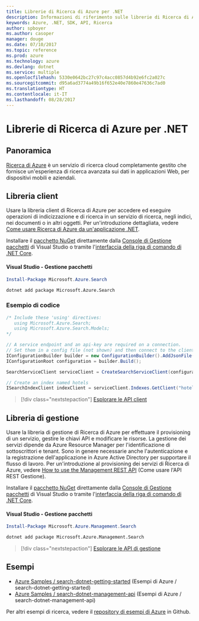 ```yaml
---
title: Librerie di Ricerca di Azure per .NET
description: Informazioni di riferimento sulle librerie di Ricerca di Azure per .NET
keywords: Azure, .NET, SDK, API, Ricerca
author: spboyer
ms.author: casoper
manager: douge
ms.date: 07/10/2017
ms.topic: reference
ms.prod: azure
ms.technology: azure
ms.devlang: dotnet
ms.service: multiple
ms.openlocfilehash: 5330e0642bc27c97c4acc0857d4b92e6fc2a027c
ms.sourcegitcommit: d95a6ad3774a49b16f652e40e7860e47636c7ad0
ms.translationtype: HT
ms.contentlocale: it-IT
ms.lasthandoff: 08/28/2017
---
```

# <a name="azure-search-libraries-for-net"></a>Librerie di Ricerca di Azure per .NET

## <a name="overview"></a>Panoramica

[Ricerca di Azure](https://docs.microsoft.com/azure/search/search-what-is-azure-search) è un servizio di ricerca cloud completamente gestito che fornisce un'esperienza di ricerca avanzata sui dati in applicazioni Web, per dispositivi mobili e aziendali.

## <a name="client-library"></a>Libreria client

Usare la libreria client di Ricerca di Azure per accedere ed eseguire operazioni di indicizzazione e di ricerca in un servizio di ricerca, negli indici, nei documenti o in altri oggetti. Per un'introduzione dettagliata, vedere [Come usare Ricerca di Azure da un'applicazione .NET](https://docs.microsoft.com/azure/search/search-howto-dotnet-sdk).

Installare il [pacchetto NuGet](https://www.nuget.org/packages/Microsoft.Azure.Search) direttamente dalla [Console di Gestione pacchetti][PackageManager] di Visual Studio o tramite l'[interfaccia della riga di comando di .NET Core][DotNetCLI].

#### <a name="visual-studio-package-manager"></a>Visual Studio - Gestione pacchetti

```powershell
Install-Package Microsoft.Azure.Search
```

```bash
dotnet add package Microsoft.Azure.Search
```

### <a name="code-example"></a>Esempio di codice

```csharp
/* Include these 'using' directives:
   using Microsoft.Azure.Search;
   using Microsoft.Azure.Search.Models;
*/

// A service endpoint and an api-key are required on a connection.
// Set them in a config file (not shown) and then connect to the client.
IConfigurationBuilder builder = new ConfigurationBuilder().AddJsonFile("appsettings.json");
IConfigurationRoot configuration = builder.Build();

SearchServiceClient serviceClient = CreateSearchServiceClient(configuration);

// Create an index named hotels
ISearchIndexClient indexClient = serviceClient.Indexes.GetClient("hotels");

```

> [!div class="nextstepaction"]
> [Esplorare le API client](/dotnet/api/overview/azure/search/client)


## <a name="management-library"></a>Libreria di gestione

Usare la libreria di gestione di Ricerca di Azure per effettuare il provisioning di un servizio, gestire le chiavi API e modificare le risorse. La gestione dei servizi dipende da Azure Resource Manager per l'identificazione di sottoscrittori e tenant. Sono in genere necessarie anche l'autenticazione e la registrazione dell'applicazione in Azure Active Directory per supportare il flusso di lavoro. Per un'introduzione al provisioning dei servizi di Ricerca di Azure, vedere [How to use the Management REST API](https://docs.microsoft.com/rest/api/searchmanagement/search-howto-management-rest-api) (Come usare l'API REST Gestione).

Installare il [pacchetto NuGet](https://www.nuget.org/packages/Microsoft.Azure.Management.Search) direttamente dalla [Console di Gestione pacchetti][PackageManager] di Visual Studio o tramite l'[interfaccia della riga di comando di .NET Core][DotNetCLI].

#### <a name="visual-studio-package-manager"></a>Visual Studio - Gestione pacchetti

```powershell
Install-Package Microsoft.Azure.Management.Search
```

```bash
dotnet add package Microsoft.Azure.Management.Search
```

> [!div class="nextstepaction"]
> [Esplorare le API di gestione](/dotnet/api/overview/azure/search/management)

## <a name="samples"></a>Esempi

 + [Azure Samples / search-dotnet-getting-started](https://github.com/Azure-Samples/search-dotnet-getting-started) (Esempi di Azure / search-dotnet-getting-started)
 + [Azure Samples / search-dotnet-management-api](https://github.com/Azure-Samples/search-dotnet-management-api) (Esempi di Azure / search-dotnet-management-api)

Per altri esempi di ricerca, vedere il [repository di esempi di Azure](https://github.com/Azure-Samples/) in Github.

[PackageManager]: https://docs.microsoft.com/nuget/tools/package-manager-console
[DotNetCLI]: https://docs.microsoft.com/en-us/dotnet/core/tools/dotnet-add-package
